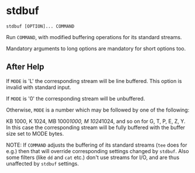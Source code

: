 # stdbuf

```
stdbuf [OPTION]... COMMAND
```

Run `COMMAND`, with modified buffering operations for its standard streams.

Mandatory arguments to long options are mandatory for short options too.

## After Help

If `MODE` is 'L' the corresponding stream will be line buffered.
This option is invalid with standard input.

If `MODE` is '0' the corresponding stream will be unbuffered.

Otherwise, `MODE` is a number which may be followed by one of the following:

KB 1000, K 1024, MB 1000*1000, M 1024*1024, and so on for G, T, P, E, Z, Y.
In this case the corresponding stream will be fully buffered with the buffer size set to MODE bytes.

NOTE: If `COMMAND` adjusts the buffering of its standard streams (`tee` does for e.g.) then that will override corresponding settings changed by `stdbuf`.
Also some filters (like `dd` and `cat` etc.) don't use streams for I/O, and are thus unaffected by `stdbuf` settings.
